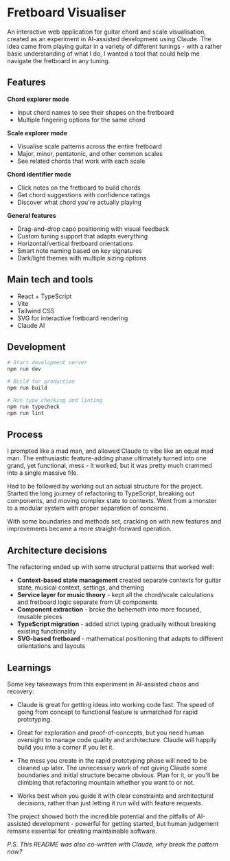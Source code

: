 # Fretboard Visualiser

An interactive web application for guitar chord and scale visualisation, created as an experiment in AI-assisted development using Claude. The idea came from playing guitar in a variety of different tunings - with a rather basic understanding of what I do, I wanted a tool that could help me navigate the fretboard in any tuning.

## Features

**Chord explorer mode**

- Input chord names to see their shapes on the fretboard
- Multiple fingering options for the same chord

**Scale explorer mode**

- Visualise scale patterns across the entire fretboard
- Major, minor, pentatonic, and other common scales
- See related chords that work with each scale

**Chord identifier mode**

- Click notes on the fretboard to build chords
- Get chord suggestions with confidence ratings
- Discover what chord you're actually playing

**General features**

- Drag-and-drop capo positioning with visual feedback
- Custom tuning support that adapts everything
- Horizontal/vertical fretboard orientations
- Smart note naming based on key signatures
- Dark/light themes with multiple sizing options

## Main tech and tools

- React + TypeScript
- Vite
- Tailwind CSS
- SVG for interactive fretboard rendering
- Claude AI

## Development

```bash
# Start development server
npm run dev

# Build for production
npm run build

# Run type checking and linting
npm run typecheck
npm run lint
```

## Process

I prompted like a mad man, and allowed Claude to vibe like an equal mad man. The enthusiastic feature-adding phase ultimately turned into one grand, yet functional, mess - it worked, but it was pretty much crammed into a single massive file.

Had to be followed by working out an actual structure for the project. Started the long journey of refactoring to TypeScript, breaking out components, and moving complex state to contexts. Went from a monster to a modular system with proper separation of concerns.

With some boundaries and methods set, cracking on with new features and improvements became a more straight-forward operation.

## Architecture decisions

The refactoring ended up with some structural patterns that worked well:

- **Context-based state management** created separate contexts for guitar state, musical context, settings, and theming
- **Service layer for music theory** - kept all the chord/scale calculations and fretboard logic separate from UI components
- **Component extraction** - broke the behemoth into more focused, reusable pieces
- **TypeScript migration** - added strict typing gradually without breaking existing functionality
- **SVG-based fretboard** - mathematical positioning that adapts to different orientations and layouts

## Learnings

Some key takeaways from this experiment in AI-assisted chaos and recovery:

- Claude is great for getting ideas into working code fast. The speed of going from concept to functional feature is unmatched for rapid prototyping.

- Great for exploration and proof-of-concepts, but you need human oversight to manage code quality and architecture. Claude will happily build you into a corner if you let it.

- The mess you create in the rapid prototyping phase will need to be cleaned up later. The unnecessary work of not giving Claude some boundaries and initial structure became obvious. Plan for it, or you'll be climbing that refactoring mountain whether you want to or not.

- Works best when you guide it with clear constraints and architectural decisions, rather than just letting it run wild with feature requests.

The project showed both the incredible potential and the pitfalls of AI-assisted development - powerful for getting started, but human judgement remains essential for creating maintainable software.

_P.S. This README was also co-written with Claude, why break the pattern now?_
